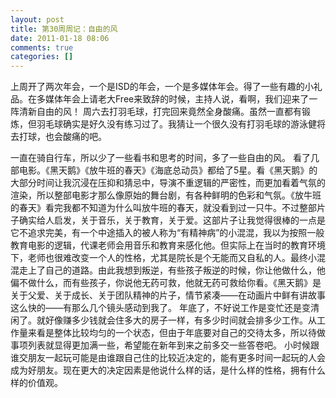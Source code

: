 ```yaml
---
layout: post
title: 第30周周记：自由的风
date: 2011-01-18 08:06
comments: true
categories: []
---
```

上周开了两次年会，一个是ISD的年会，一个是多媒体年会。得了一些有趣的小礼品。在多媒体年会上请老大Free来致辞的时候，主持人说，看啊，我们迎来了一阵清新自由的风！
周六去打羽毛球，打完回来竟然全身酸痛。虽然一直都有锻炼，但羽毛球确实是好久没有练习过了。我猜让一个很久没有打羽毛球的游泳健将去打球，也会酸痛的吧。

一直在骑自行车，所以少了一些看书和思考的时间，多了一些自由的风。
看了几部电影。《黑天鹅》《放牛班的春天》《海底总动员》都给了5星。看《黑天鹅》的大部分时间让我沉浸在压抑和猜忌中，导演不重逻辑的严密性，而更加看着气氛的渲染，所以整部电影才那么像原始的舞台剧，有各种鲜明的色彩和气氛。《放牛班的春天》看完我都不知道为什么叫放牛班的春天，就没看到过一只牛。不过整部片子确实给人启发，关于音乐，关于教育，关于爱。这部片子让我觉得很棒的一点是它不追求完美，有一个中途插入的被人称为“有精神病”的小混混，我以为按照一般教育电影的逻辑，代课老师会用音乐和教育来感化他。但实际上在当时的教育环境下，老师也很难改变一个人的性格，尤其是院长是个无能而又自私的人。最终小混混走上了自己的道路。由此我想到叛逆，有些孩子叛逆的时候，你让他做什么，他偏不做什么，而有些孩子，你说他无药可救，他就无药可救给你看。《黑天鹅》是关于父爱、关于成长、关于团队精神的片子，情节紧凑——在动画片中鲜有讲故事这么快的——有那么几个镜头感动到我了。
年底了，不好说工作是变忙还是变清闲了。就好像赚多少钱就会住多大的房子一样，有多少时间就会排多少工作。从工作量来看是整体比较均匀的一个状态，但由于年底要对自己的交待太多，所以待做事项列表就显得更加满一些，希望能在新年到来之前多交一些答卷吧。
小时候跟谁交朋友一起玩可能是由谁跟自己住的比较近决定的，能有更多时间一起玩的人会成为好朋友。现在更大的决定因素是他说什么样的话，是什么样的性格，拥有什么样的价值观。
